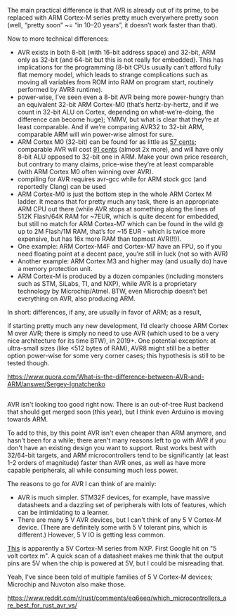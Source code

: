 The main practical difference is that AVR is already out of its prime, to be replaced with ARM Cortex-M series pretty much everywhere pretty soon (well, “pretty soon” ~= “in 10–20 years”, it doesn’t work faster than that).

Now to more technical differences:

- AVR exists in both 8-bit (with 16-bit address space) and 32-bit, ARM only as 32-bit (and 64-bit but this is not really for embedded). This has implications for the programming (8-bit CPUs usually can’t afford fully flat memory model, which leads to strange complications such as moving all variables from ROM into RAM on program start, routinely performed by AVR8 runtime).
- power-wise, I’ve seen even a 8-bit AVR being more power-hungry than an equivalent 32-bit ARM Cortex-M0 (that’s hertz-by-hertz, and if we count in 32-bit ALU on Cortex, depending on what-we’re-doing, the difference can become huge); YMMV, but what is clear that they’re at least comparable. And if we’re comparing AVR32 to 32-bit ARM, comparable ARM will win power-wise almost for sure.
- ARM Cortex M0 (32-bit) can be found for as little as [57 cents](https://www.mouser.at/ProductDetail/NXP-Semiconductors/LPC804M101JDH24J?qs=sGAEpiMZZMve4%2fbfQkoj%252bCNct1C5BkdL6PcHsFDkwG4%3d); comparable AVR will cost [91 cents](https://www.mouser.at/Semiconductors/Embedded-Processors-Controllers/_/N-6hpef?Keyword=avr&FS=True) (almost 2x more), and will have only 8-bit ALU opposed to 32-bit one in ARM. Make your own price research, but contrary to many claims, price-wise they’re at least comparable (with ARM Cortex M0 often winning over AVR).
- compiling for AVR requires avr-gcc while for ARM stock gcc (and reportedly Clang) can be used
- ARM Cortex-M0 is just the bottom step in the whole ARM Cortex M ladder. It means that for pretty much any task, there is an appropriate ARM CPU out there (while AVR stops at something along the lines of 512K Flash/64K RAM for ~7EUR, which is quite decent for embedded, but still no match for ARM Cortex-M7 which can be found in the wild @ up to 2M Flash/1M RAM, that’s for ~15 EUR - which is twice more expensive, but has 16x more RAM than topmost AVR(!!)).
- One example: ARM Cortex-M4F and Cortex-M7 have an FPU, so if you need floating point at a decent pace, you’re still in luck (not so with AVR)
- Another example: ARM Cortex M3 and higher may (and usually do) have a memory protection unit.
- ARM Cortex-M is produced by a dozen companies (including monsters such as STM, SiLabs, TI, and NXP), while AVR is a proprietary technology by Microchip/Atmel. BTW, even Microchip doesn’t bet everything on AVR, also producing ARM.

In short: differences, if any, are usually in favor of ARM; as a result,

if starting pretty much any new development, I’d clearly choose ARM Cortex M over AVR; there is simply no need to use AVR (which used to be a very nice architecture for its time BTW), in 2019+. One potential exception: at ultra-small sizes (like <512 bytes of RAM), AVR8 might still be a better option power-wise for some very corner cases; this hypothesis is still to be tested though.

https://www.quora.com/What-is-the-difference-between-AVR-and-ARM/answer/Sergey-Ignatchenko

##

AVR isn't looking too good right now. There is an out-of-tree Rust backend that should get merged soon (this year), but I think even Arduino is moving towards ARM.

To add to this, by this point AVR isn't even cheaper than ARM anymore, and hasn't been for a while; there aren't many reasons left to go with AVR if you don't have an existing design you want to support. Rust works best with 32/64-bit targets, and ARM microcontrollers tend to be significantly (at least 1-2 orders of magnitude) faster than AVR ones, as well as have more capable peripherals, all while consuming much less power.

The reasons to go for AVR I can think of are mainly:

- AVR is much simpler. STM32F devices, for example, have massive datasheets and a dazzling set of peripherals with lots of features, which can be intimidating to a learner.
- There are many 5 V AVR devices, but I can't think of any 5 V Cortex-M device. (There are definitely some with 5 V tolerant pins, which is different.) However, 5 V IO is getting less common.

[This](https://www.nxp.com/products/processors-and-microcontrollers/arm-microcontrollers/general-purpose-mcus/ke-series-cortex-m4-m0-plus:KINETIS_E_SERIES) is apparently a 5V Cortex-M series from NXP. First Google hit on "5 volt cortex m". A quick scan of a datasheet makes me think that the output pins are 5V when the chip is powered at 5V, but I could be misreading that.

Yeah, I've since been told of multiple families of 5 V Cortex-M devices; Microchip and Nuvoton also make those.

https://www.reddit.com/r/rust/comments/eq6eeq/which_microcontrollers_are_best_for_rust_avr_vs/
